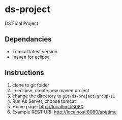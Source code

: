 ds-project
==========

DS Final Project


Dependancies
------------

- Tomcat latest version
- maven for eclipse

Instructions
------------
1. clone to git folder
2. in eclipse, create new maven project
3. change the directory to `git/ds-project/group-11`
4. Run As Server, choose tomcat
5. Home page: <http://localhost:8080>
6. Example REST URI: <http://localhost:8080/api/time>
